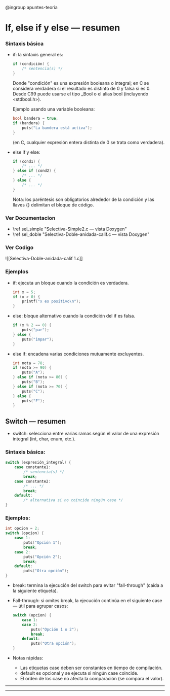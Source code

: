 @ingroup apuntes-teoria

# If, else if y else — resumen

### Sintaxis básica

- if: la sintaxis general es:

  ```c
  if (condición) {
      /* sentencia(s) */
  }
  ```

  Donde "condición" es una expresión booleana o integral; en C se considera verdadera si el resultado es distinto de 0 y falsa si es 0. Desde C99 puede usarse el tipo \_Bool o el alias bool (incluyendo <stdbool.h>).

  Ejemplo usando una variable booleana:

  ```c
  bool bandera = true;
  if (bandera) {
      puts("La bandera está activa");
  }
  ```

  (en C, cualquier expresión entera distinta de 0 se trata como verdadera).

- else if y else:

  ```c
  if (cond1) {
      /* ... */
  } else if (cond2) {
      /* ... */
  } else {
      /* ... */
  }
  ```

  Nota: los paréntesis son obligatorios alrededor de la condición y las llaves {} delimitan el bloque de código.

### Ver Documentacion

- \ref sel_simple "Selectiva-Simple2.c — vista Doxygen"
- \ref sel_doble "Selectiva-Doble-anidada-calif.c — vista Doxygen"

### Ver Codigo

![[Selectiva-Doble-anidada-calif 1.c]]

### Ejemplos

- if: ejecuta un bloque cuando la condición es verdadera.

  ```c
  int x = 5;
  if (x > 0) {
      printf("x es positivo\n");
  }
  ```

- else: bloque alternativo cuando la condición del if es falsa.

  ```c
  if (x % 2 == 0) {
      puts("par");
  } else {
      puts("impar");
  }
  ```

- else if: encadena varias condiciones mutuamente excluyentes.
  ```c
  int nota = 78;
  if (nota >= 90) {
      puts("A");
  } else if (nota >= 80) {
      puts("B");
  } else if (nota >= 70) {
      puts("C");
  } else {
      puts("F");
  }
  ```

## Switch — resumen

- switch: selecciona entre varias ramas según el valor de una expresión integral (int, char, enum, etc.).

### Sintaxis básica:

```c
switch (expresión_integral) {
    case constante1:
        /* sentencia(s) */
        break;
    case constante2:
        /* ... */
        break;
    default:
        /* alternativa si no coincide ningún case */
}
```

### Ejemplos:

```c
int opcion = 2;
switch (opcion) {
    case 1:
        puts("Opción 1");
        break;
    case 2:
        puts("Opción 2");
        break;
    default:
        puts("Otra opción");
}
```

- break: termina la ejecución del switch para evitar "fall-through" (caída a la siguiente etiqueta).
- Fall-through: si omites break, la ejecución continúa en el siguiente case — útil para agrupar casos:

  ```c
  switch (opcion) {
      case 1:
      case 2:
          puts("Opción 1 o 2");
          break;
      default:
          puts("Otra opción");
  }
  ```

- Notas rápidas:
  - Las etiquetas case deben ser constantes en tiempo de compilación.
  - default es opcional y se ejecuta si ningún case coincide.
  - El orden de los case no afecta la comparación (se compara el valor).
---
---
